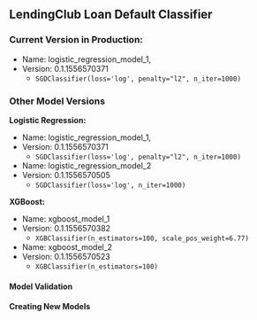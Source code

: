## LendingClub Loan Default Classifier

### Current Version in Production:
- Name: logistic_regression_model_1, 
- Version: 0.1.1556570371
  - `SGDClassifier(loss='log', penalty="l2", n_iter=1000)`

### Other Model Versions

**Logistic Regression:**

- Name: logistic_regression_model_1, 
- Version: 0.1.1556570371
  - `SGDClassifier(loss='log', penalty="l2", n_iter=1000)`
- Name: logistic_regression_model_2
- Version: 0.1.1556570505
  - `SGDClassifier(loss='log', n_iter=1000)`

**XGBoost:**

- Name: xgboost_model_1
- Version: 0.1.1556570382
  - `XGBClassifier(n_estimators=100, scale_pos_weight=6.77)`
- Name: xgboost_model_2
- Version: 0.1.1556570523
  - `XGBClassifier(n_estimators=100)`


#### Model Validation

#### Creating New Models
